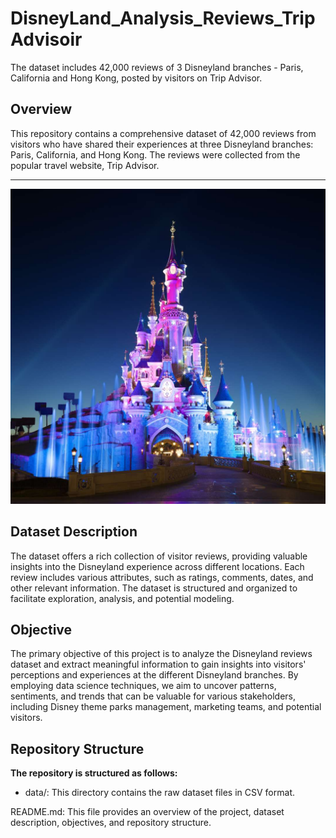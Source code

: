 # DisneyLand_Analysis_Reviews_TripAdvisoir
The dataset includes 42,000 reviews of 3 Disneyland branches - Paris, California and Hong Kong, posted by visitors on Trip Advisor.
## Overview
This repository contains a comprehensive dataset of 42,000 reviews from visitors who have shared their experiences at three Disneyland branches: Paris, California, and Hong Kong. The reviews were collected from the popular travel website, Trip Advisor.
___


![img](img/Disney1.jpg)
## Dataset Description
The dataset offers a rich collection of visitor reviews, providing valuable insights into the Disneyland experience across different locations. Each review includes various attributes, such as ratings, comments, dates, and other relevant information. The dataset is structured and organized to facilitate exploration, analysis, and potential modeling.

## Objective
The primary objective of this project is to analyze the Disneyland reviews dataset and extract meaningful information to gain insights into visitors' perceptions and experiences at the different Disneyland branches. By employing data science techniques, we aim to uncover patterns, sentiments, and trends that can be valuable for various stakeholders, including Disney theme parks management, marketing teams, and potential visitors.

## Repository Structure
**The repository is structured as follows:**

- data/: This directory contains the raw dataset files in CSV format.

README.md: This file provides an overview of the project, dataset description, objectives, and repository structure.

